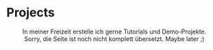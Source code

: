 # Projects

<p style="text-align:center;margin-bottom:2rem">
    In meiner Freizeit erstelle ich gerne Tutorials und Demo-Projekte. <br> Sorry, die Seite ist noch nicht komplett übersetzt. Maybe later ;)
</p>
